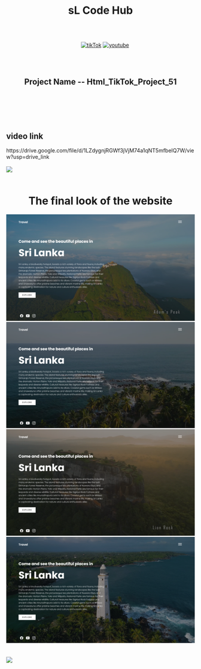 <header>
    <h1 align="center">sL Code Hub</h1>
    <br /><br />
    <ul align="center">
        <a href="https://www.tiktok.com/@sl_code_hub?_t=8lB3USQZmPh&_r=1"><img
                src="https://cdn-icons-png.flaticon.com/128/3046/3046126.png" alt="tikTok" width="50"></a>
        <a href="https://youtube.com/@sL_Code_HuB?si=c6Gt4TW4xBhjLSdz"><img
                src="https://cdn-icons-png.flaticon.com/128/3938/3938037.png" alt="youtube" width="50"></a>
    </ul>
    <br /><br />
    <h2>Project Name -- Html_TikTok_Project_51</h2>
</header>
<br /><br />
<h2>video link</h2>
https://drive.google.com/file/d/1LZdygnjRGWf3jVjM74a1qNT5mfbeIQ7W/view?usp=drive_link
<br /><br />
<img src="https://user-images.githubusercontent.com/73097560/115834477-dbab4500-a447-11eb-908a-139a6edaec5c.gif">
<br /><br />
<div>
    <h1 align="center">The final look of the website</h1>
    <div align="center">
        <img src="Travel _ Sri Lanka 1.png">
        <img src="Travel _ Sri Lanka 2.png">
        <img src="Travel _ Sri Lanka 3.png">
        <img src="Travel _ Sri Lanka 4.png">
    </div>
</div>
<br /><br />
<img src="https://user-images.githubusercontent.com/73097560/115834477-dbab4500-a447-11eb-908a-139a6edaec5c.gif">
